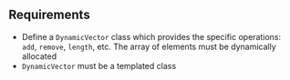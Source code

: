 ## Requirements
- Define a `DynamicVector` class which provides the specific operations: `add`, `remove`, `length`, etc. The array of elements must be dynamically allocated
- `DynamicVector` must be a templated class

